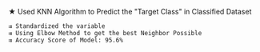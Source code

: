 ★ Used KNN Algorithm to Predict the "Target Class" in Classified Dataset
    
    ⇉ Standardized the variable 
    ⇉ Using Elbow Method to get the best Neighbor Possible
    ⇉ Accuracy Score of Model: 95.6%
